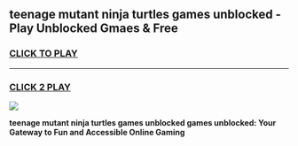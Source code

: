
## teenage mutant ninja turtles games unblocked - Play Unblocked Gmaes & Free
<h3>
<a href="https://news.freeplayer.one?title=teenage_mutant_ninja_turtles_games_unblocked&ref=23F">CLICK TO PLAY</a></h3>
<hr>

<h3>
<a href="https://news.freeplayer.one?title=teenage_mutant_ninja_turtles_games_unblocked&ref=23F">CLICK 2 PLAY</a>
  
</h3>

<a href="https://news.freeplayer.one?title=teenage_mutant_ninja_turtles_games_unblocked&ref=23F/"><img src="https://clearcache.store/games.png"></a>


**teenage mutant ninja turtles games unblocked games unblocked: Your Gateway to Fun and Accessible Online Gaming**
